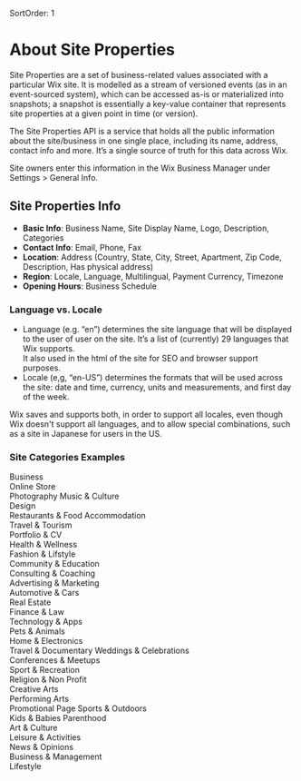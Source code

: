 SortOrder: 1
# About Site Properties

Site Properties are a set of business-related values associated with a particular Wix site. It is modelled as a stream of versioned events (as in an event-sourced system), which can be accessed as-is or materialized into snapshots; a snapshot is essentially a key-value container that represents site properties at a given point in time (or version).   

The Site Properties API is a service that holds all the public information about the site/business in one single place, including its name, address, contact info and more. 
It’s a single source of truth for this data across Wix.  

Site owners enter this information in the Wix Business Manager under Settings > General Info.

## Site Properties Info
- **Basic Info**: Business Name, Site Display Name, Logo, Description, Categories  
- **Contact Info**: Email, Phone, Fax  
- **Location**: Address (Country, State, City, Street, Apartment, Zip Code, Description, Has physical address)  
- **Region**: Locale, Language, Multilingual, Payment Currency, Timezone  
- **Opening Hours**: Business Schedule   

### Language vs. Locale
- Language (e.g. “en”) determines the site language that will be displayed to the user of user on the site. It’s a list of (currently) 29 languages that Wix supports.  
It also used in the html of the site for SEO and browser support purposes.  
- Locale (e,g, “en-US”) determines the formats that will be used across the site: date and time, currency, units and measurements, and first day of the week.    

Wix saves and supports both, in order to support all locales, even though Wix doesn't support all languages, and to allow special combinations, such as a site in Japanese for users in the US.

### Site Categories Examples
Business  
Online Store  
Photography 
Music & Culture  
Design  
Restaurants & Food 
Accommodation   
Travel & Tourism  
Portfolio & CV  
Health & Wellness  
Fashion & Lifstyle  
Community & Education  
Consulting & Coaching   
Advertising & Marketing  
Automotive & Cars  
Real Estate  
Finance & Law  
Technology & Apps  
Pets & Animals  
Home & Electronics  
Travel & Documentary 
Weddings & Celebrations  
Conferences & Meetups  
Sport & Recreation  
Religion & Non Profit  
Creative Arts  
Performing Arts  
Promotional Page
Sports & Outdoors  
Kids & Babies 
Parenthood  
Art & Culture  
Leisure & Activities  
News & Opinions  
Business & Management  
Lifestyle  
